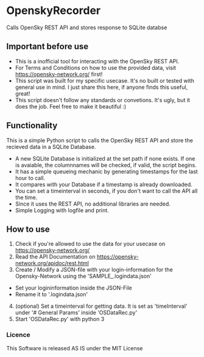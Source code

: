 # OpenskyRecorder
Calls OpenSky REST API and stores response to SQLite databse

## Important before use
- This is a inofficial tool for interacting with the OpenSky REST API.
- For Terms and Conditions on how to use the provided data, visit https://opensky-network.org/ first!
- This script was built for my specific usecase. It's no built or tested with general use in mind. I just share this here, if anyone finds this useful, great!
- This script doesn't follow any standards or convetions. It's ugly, but it does the job. Feel free to make it beautiful :)

## Functionality
This is a simple Python script to calls the OpenSky REST API and store the recieved data in a SQLite Database.
- A new SQLite Database is initialized at the set path if none exists. If one is avaiable, the columnnames will be checked, if valid, the script begins.
- It has a simple queueing mechanic by generating timestamps for the last hour to call.
- It compares with your Database if a timestamp is already downloaded.
- You can set a timeinterval in seconds, if you don't want to call the API all the time.
- Since it uses the REST API, no additional libraries are needed.
- Simple Logging with logfile and print.

## How to use
1. Check if you're allowed to use the data for your usecase on https://opensky-network.org/ 
2. Read the API Documentation on https://opensky-network.org/apidoc/rest.html 
3. Create / Modify a JSON-file with your login-information for the Opensky-Network using the 'SAMPLE_.logindata.json'
  - Set your logininformation inside the JSON-File
  - Rename it to '.logindata.json'
4. (optional) Set a timeinterval for getting data. It is set as 'timeInterval' under '# General Params' inside 'OSDataRec.py'
5. Start 'OSDataRec.py' with python 3

### Licence
This Software is released AS IS under the MIT License
